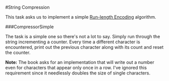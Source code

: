 #String Compression

This task asks us to implement a simple [Run-length Encoding](https://en.wikipedia.org/wiki/Run-length_encoding) algorithm.

###CompressorSimple

The task is a simple one so there's not a lot to say. Simply run through the string incrementing a counter. Every time a different character is encountered, print out the previous character along with its count and reset the counter.

**Note:** The book asks for an implementation that will write out a number even for characters that appear only once in a row. I've ignored this requirement since it needlessly doubles the size of single characters.
